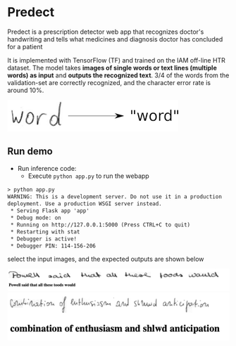 # Predect

Predect is a prescription detector web app that recognizes doctor's handwriting and tells what medicines and diagnosis doctor has concluded for a patient

It is implemented with TensorFlow (TF) and trained on the IAM off-line HTR dataset.
The model takes **images of single words or text lines (multiple words) as input** and **outputs the recognized text**.
3/4 of the words from the validation-set are correctly recognized, and the character error rate is around 10%.

![htr](./doc/htr.png)


## Run demo

* Run inference code:
  * Execute `python app.py` to run the webapp
```
> python app.py
WARNING: This is a development server. Do not use it in a production deployment. Use a production WSGI server instead.
 * Serving Flask app 'app'
 * Debug mode: on
 * Running on http://127.0.0.1:5000 (Press CTRL+C to quit)
 * Restarting with stat
 * Debugger is active!
 * Debugger PIN: 114-156-206
```
select the input images, and the expected outputs are shown below 


![test](./snapshot.png)
![test](./snapshot2.png)